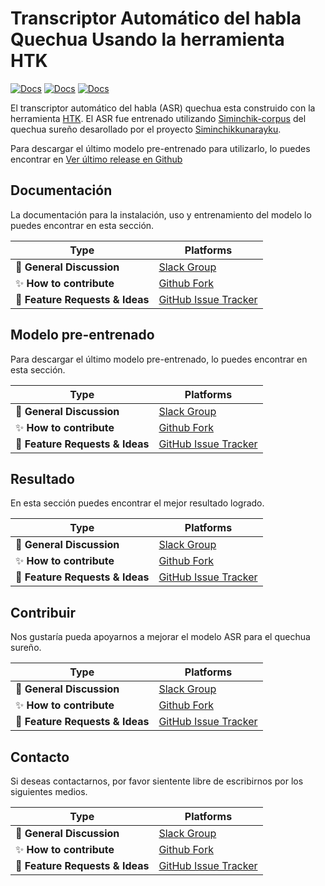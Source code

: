 Transcriptor Automático del habla Quechua Usando la herramienta HTK
====================================================================


[![Docs](https://img.shields.io/badge/documento-passing-blue)]() [![Docs](https://img.shields.io/badge/corpus-quechua-yellowgreen)]() [![Docs](https://img.shields.io/badge/idioma-inglés-green)](ENGLISH.md)


El transcriptor automático del habla (ASR) quechua esta construido con la herramienta [HTK](https://htk.eng.cam.ac.uk). El ASR fue entrenado utilizando [Siminchik-corpus](http://lrec-conf.org/workshops/lrec2018/W14/pdf/4_W14.pdf) del quechua sureño desarollado por el proyecto [Siminchikkunarayku](https://www.siminchikkunarayku.pe).


Para descargar el último modelo pre-entrenado para utilizarlo, lo puedes encontrar en [Ver último release en Github](https://github.com/Siminchik/ASR_HTK_Quechua/releases/latest)


## Documentación

La documentación para la instalación, uso y entrenamiento del modelo lo puedes encontrar en esta sección.

| Type                            | Platforms                               |
| ------------------------------- | --------------------------------------- |
| :speech_balloon: **General Discussion**     | [Slack Group](https://join.slack.com/t/siminchik/shared_invite/zt-nxju2mw6-y3oIzAXf9B1_nKzuJQYMGg)                  |
| :sparkles: **How to contribute**       | [Github Fork](https://github.com/rjzevallos/1492/edit/main/README.md)                              |
| :raising_hand: **Feature Requests & Ideas** | [GitHub Issue Tracker](https://github.com/rjzevallos/1492/issues)                 |


## Modelo pre-entrenado

Para descargar el último modelo pre-entrenado, lo puedes encontrar en esta sección.

| Type                            | Platforms                               |
| ------------------------------- | --------------------------------------- |
| :speech_balloon: **General Discussion**     | [Slack Group](https://join.slack.com/t/siminchik/shared_invite/zt-nxju2mw6-y3oIzAXf9B1_nKzuJQYMGg)                  |
| :sparkles: **How to contribute**       | [Github Fork](https://github.com/rjzevallos/1492/edit/main/README.md)                              |
| :raising_hand: **Feature Requests & Ideas** | [GitHub Issue Tracker](https://github.com/rjzevallos/1492/issues)                 |



## Resultado

En esta sección puedes encontrar el mejor resultado logrado.


| Type                            | Platforms                               |
| ------------------------------- | --------------------------------------- |
| :speech_balloon: **General Discussion**     | [Slack Group](https://join.slack.com/t/siminchik/shared_invite/zt-nxju2mw6-y3oIzAXf9B1_nKzuJQYMGg)                  |
| :sparkles: **How to contribute**       | [Github Fork](https://github.com/rjzevallos/1492/edit/main/README.md)                              |
| :raising_hand: **Feature Requests & Ideas** | [GitHub Issue Tracker](https://github.com/rjzevallos/1492/issues)                 |



## Contribuir

Nos gustaría pueda apoyarnos a mejorar el modelo ASR para el quechua sureño.

| Type                            | Platforms                               |
| ------------------------------- | --------------------------------------- |
| :speech_balloon: **General Discussion**     | [Slack Group](https://join.slack.com/t/siminchik/shared_invite/zt-nxju2mw6-y3oIzAXf9B1_nKzuJQYMGg)                  |
| :sparkles: **How to contribute**       | [Github Fork](https://github.com/rjzevallos/1492/edit/main/README.md)                              |
| :raising_hand: **Feature Requests & Ideas** | [GitHub Issue Tracker](https://github.com/rjzevallos/1492/issues)                 |



## Contacto

Si deseas contactarnos, por favor sientente libre de escribirnos por los siguientes medios.

| Type                            | Platforms                               |
| ------------------------------- | --------------------------------------- |
| :speech_balloon: **General Discussion**     | [Slack Group](https://join.slack.com/t/siminchik/shared_invite/zt-nxju2mw6-y3oIzAXf9B1_nKzuJQYMGg)                  |
| :sparkles: **How to contribute**       | [Github Fork](https://github.com/rjzevallos/1492/edit/main/README.md)                              |
| :raising_hand: **Feature Requests & Ideas** | [GitHub Issue Tracker](https://github.com/rjzevallos/1492/issues)                 |






